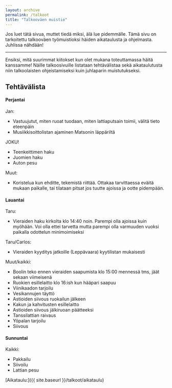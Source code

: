 ```yaml
---
layout: archive
permalink: /talkoot
title: "Talkooväen muistio"
---
```


Jos luet tätä sivua, muttet tiedä miksi, älä lue pidemmälle. Tämä sivu on tarkoitettu talkooväen työmuistioksi häiden aikataulusta ja ohjelmasta. Juhlissa nähdään!
<hr>

Ensiksi, mitä suurimmat kiitokset kun olet mukana toteuttamassa häitä kanssamme! Näille talkoosivuille listataan tehtävälistaa sekä aikataulutusta niin talkoolaisten ohjeistamiseksi kuin juhlaparin muistutukseksi.


## Tehtävälista


#### Perjantai

Jan:
* Vastuujutut, miten ruoat tuodaan, miten lattiaputsain toimii, välitä tieto eteenpäin
* Musiikkisoittolistan ajaminen Matsonin läppäriltä

JOKU!
* Teenkeittimen haku
* Juomien haku
* Auton pesu

Muut:
* Koristelua kun ehditte, tekemistä riittää. Ottakaa tarvittaessa eväitä mukaan paikalle, tai tilataan pitsat jos tuutte ajoissa ja ootte pidempään.

#### Lauantai

Taru:
* Vieraiden haku kirkolta klo 14:40 noin. Parempi olla ajoissa kuin myöhään. Voi olla ettei tarvetta mutta parempi olla varmuuden vuoksi paikalla odottelun minimoimiseksi

Taru/Carlos:
* Vieraiden kyyditys jatkoille (Leppävaara) kyytilistan mukaisesti

Muut/kaikki:
* Boolin teko ennen vieraiden saapumista klo 15:00 mennessä tms, jäät sekaan viimeisenä
* Ruokien esillelaitto klo 16:ish kun hääpari saapuu
* Viinikaadon tarjoilu
* Vesikannujen täyttö
* Astioiden siivous ruokailun jälkeen
* Kakun ja kahvitusten esillelaitto
* Astioiden siivous jälkiruoan päätteeksi
* Tanssilattian raivaus
* Yöpalan tarjoilu
* Siivous

#### Sunnuntai

Kaikki:
* Pakkailu
* Siivoilu
* Lattian pesu

[Aikataulu:]({{ site.baseurl }}/talkoot/aikataulu)

